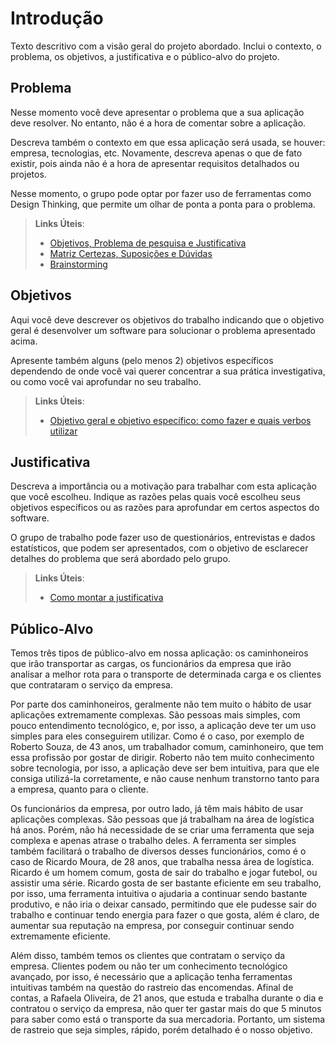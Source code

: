 # Introdução

Texto descritivo com a visão geral do projeto abordado. Inclui o contexto, o problema, os objetivos, a justificativa e o público-alvo do projeto.

## Problema
Nesse momento você deve apresentar o problema que a sua aplicação deve  resolver. No entanto, não é a hora de comentar sobre a aplicação.

Descreva também o contexto em que essa aplicação será usada, se  houver: empresa, tecnologias, etc. Novamente, descreva apenas o que de  fato existir, pois ainda não é a hora de apresentar requisitos  detalhados ou projetos.

Nesse momento, o grupo pode optar por fazer uso  de ferramentas como Design Thinking, que permite um olhar de ponta a ponta para o problema.

> **Links Úteis**:
> - [Objetivos, Problema de pesquisa e Justificativa](https://medium.com/@versioparole/objetivos-problema-de-pesquisa-e-justificativa-c98c8233b9c3)
> - [Matriz Certezas, Suposições e Dúvidas](https://medium.com/educa%C3%A7%C3%A3o-fora-da-caixa/matriz-certezas-suposi%C3%A7%C3%B5es-e-d%C3%BAvidas-fa2263633655)
> - [Brainstorming](https://www.euax.com.br/2018/09/brainstorming/)

## Objetivos

Aqui você deve descrever os objetivos do trabalho indicando que o objetivo geral é desenvolver um software para solucionar o problema apresentado acima. 

Apresente também alguns (pelo menos 2) objetivos específicos dependendo de onde você vai querer concentrar a sua prática investigativa, ou como você vai aprofundar no seu trabalho.
 
> **Links Úteis**:
> - [Objetivo geral e objetivo específico: como fazer e quais verbos utilizar](https://blog.mettzer.com/diferenca-entre-objetivo-geral-e-objetivo-especifico/)

## Justificativa

Descreva a importância ou a motivação para trabalhar com esta aplicação que você escolheu. Indique as razões pelas quais você escolheu seus objetivos específicos ou as razões para aprofundar em certos aspectos do software.

O grupo de trabalho pode fazer uso de questionários, entrevistas e dados estatísticos, que podem ser apresentados, com o objetivo de esclarecer detalhes do problema que será abordado pelo grupo.

> **Links Úteis**:
> - [Como montar a justificativa](https://guiadamonografia.com.br/como-montar-justificativa-do-tcc/)

## Público-Alvo

 Temos três tipos de público-alvo em nossa aplicação: os caminhoneiros que irão transportar as cargas, os funcionários da empresa que irão analisar a melhor rota para o transporte de determinada carga e os clientes que contrataram o serviço da empresa. 

 Por parte dos caminhoneiros, geralmente não tem muito o hábito de usar aplicações extremamente complexas. São pessoas mais simples, com pouco entendimento tecnológico, e, por isso, a aplicação deve ter um uso simples para eles conseguirem utilizar. Como é o caso, por exemplo de Roberto Souza, de 43 anos, um trabalhador comum, caminhoneiro, que tem essa profissão por gostar de dirigir. Roberto não tem muito conhecimento sobre tecnologia, por isso, a aplicação deve ser bem intuitiva, para que ele consiga utilizá-la corretamente, e não cause nenhum transtorno tanto para a empresa, quanto para o cliente. 

 Os funcionários da empresa, por outro lado, já têm mais hábito de usar aplicações complexas. São pessoas que já trabalham na área de logística há anos. Porém, não há necessidade de se criar uma ferramenta que seja complexa e apenas atrase o trabalho deles. A ferramenta ser simples também facilitará o trabalho de diversos desses funcionários, como é o caso de Ricardo Moura, de 28 anos, que trabalha nessa área de logística. Ricardo é um homem comum, gosta de sair do trabalho e jogar futebol, ou assistir uma série. Ricardo gosta de ser bastante eficiente em seu trabalho, por isso, uma ferramenta intuitiva o ajudaria a continuar sendo bastante produtivo, e não iria o deixar cansado, permitindo que ele pudesse sair do trabalho e continuar tendo energia para fazer o que gosta, além é claro, de aumentar sua reputação na empresa, por conseguir continuar sendo extremamente eficiente. 

Além disso, também temos os clientes que contratam o serviço da empresa. Clientes podem ou não ter um conhecimento tecnológico avançado, por isso, é necessário que a aplicação tenha ferramentas intuitivas também na questão do rastreio das encomendas. Afinal de contas, a Rafaela Oliveira, de 21 anos, que estuda e trabalha durante o dia e contratou o serviço da empresa, não quer ter gastar mais do que 5 minutos para saber como está o transporte da sua mercadoria. Portanto, um sistema de rastreio que seja simples, rápido, porém detalhado é o nosso objetivo. 
